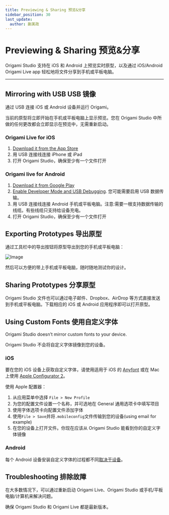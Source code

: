 ```yaml
---
title: Previewing & Sharing 预览&分享
sidebar_position: 30
last_update:
  author: 蒯美政
---
```


# Previewing & Sharing 预览&分享

Origami Studio 支持在 iOS 和 Android 上预览实时原型，以及通过 iOS/Android Origami Live app 轻松地将文件分享到手机或平板电脑。

---

## Mirroring with USB USB 镜像

通过 USB 连接 iOS 或 Android 设备并运行 Origami。

当前的原型将立即开始在手机或平板电脑上显示预览。您在 Origami Studio 中所做的任何更改都会立即显示在预览中，无需重新启动。

### Origami Live for iOS

1. [Download it from the App Store](https://itunes.apple.com/us/app/origami-live-design-prototyping/id942636206)
2. 用 USB 连接线连接 iPhone 或 iPad
3. 打开 Origami Studio，确保至少有一个文件打开

### Origami live for Android

1. [Download it from Google Play](https://play.google.com/store/apps/details?id=com.facebook.Origami)
2. [Enable Developer Mode and USB Debugging](https://developer.android.com/tools/help/adb.html#Enabling). 您可能需要启用 USB 数据传输。
3. 用 USB 连接线连接 Android 手机或平板电脑。注意:需要一根支持数据传输的线缆。有些线缆只支持给设备充电。
4. 打开 Origami Studio，确保至少有一个文件打开

## Exporting Prototypes 导出原型

通过工具栏中的导出按钮将原型导出到您的手机或平板电脑：

![Image](https://origami.design/public/images/docs/previewingSharing-ExportDevice.png)

然后可以方便的带上手机或平板电脑，随时随地测试你的设计。

## Sharing Prototypes 分享原型

Origami Studio 文件也可以通过电子邮件、Dropbox、AirDrop 等方式直接发送到手机或平板电脑。下载相应的 iOS 或 Android 应用程序即可以打开原型。

## Using Custom Fonts 使用自定义字体

Origami Studio doesn’t mirror custom fonts to your device.

Origami Studio 不会将自定义字体镜像到您的设备。

### iOS

要在您的 iOS 设备上获取自定义字体，请使用适用于 iOS 的 [Anyfont](https://itunes.apple.com/us/app/anyfont/id821560738?mt=8) 或在 Mac 上使用 [Apple Configurator 2](https://itunes.apple.com/us/app/apple-configurator-2/id1037126344?mt=12)。

使用 Apple 配置器：

1. 从应用菜单中选择 `File > New Profile`
2. 为您的配置文件设置一个名称，并可选地在 General 通用选项卡中填写项目
3. 使用字体选项卡向配置文件添加字体
4. 使用`File > Save`并将`.mobileconfig`文件传输到您的设备(using email for example)
5. 在您的设备上打开文件。你现在应该从 Origami Studio 能看到你的自定义字体镜像

### Android

每个 Android 设备安装自定义字体的过程都不同[取决于设备](https://www.google.com/#q=how+to+install+fonts+on+android)。

## Troubleshooting 排除故障

在大多数情况下，可以通过重新启动 Origami Live、Origami Studio 或手机/平板电脑/计算机来解决问题。

确保 Origami Studio 和 Origami Live 都是最新版本。
